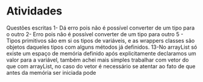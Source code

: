 # Atividades
Questões escritas
1-	Dá erro pois não é possível converter de um tipo para o outro
2-	Erro pois não é possível converter de um tipo para outro
5 - Tipos primitivos são em si os tipos de variáveis, e as wrappers classes são objetos daqueles tipos com alguns métodos já definidos.
13-No arrayList só existe um espaço de memória definido após explicitamente declaramos um valor para a variável, também achei mais simples 
trabalhar com vetor do que com arrayList, no caso do vetor é necessário se atentar ao fato de que antes da memória ser iniciada pode
